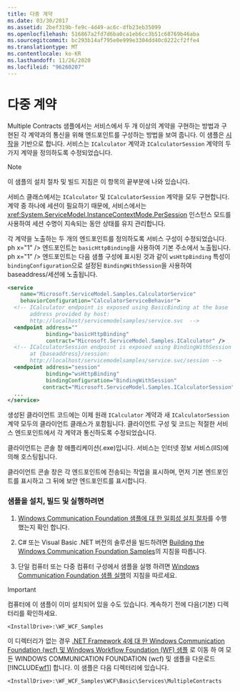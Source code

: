 ```yaml
---
title: 다중 계약
ms.date: 03/30/2017
ms.assetid: 2bef319b-fe9c-4d49-ac6c-dfb23eb35099
ms.openlocfilehash: 516867a2fd7d6ba0ca1eb6cc3b51c68769b46aba
ms.sourcegitcommit: bc293b14af795e0e999e3304dd40c0222cf2ffe4
ms.translationtype: MT
ms.contentlocale: ko-KR
ms.lasthandoff: 11/26/2020
ms.locfileid: "96260207"
---
```

# <a name="multiple-contracts"></a>다중 계약

Multiple Contracts 샘플에서는 서비스에서 두 개 이상의 계약을 구현하는 방법과 구현된 각 계약과의 통신을 위해 엔드포인트를 구성하는 방법을 보여 줍니다. 이 샘플은 [시작](getting-started-sample.md)을 기반으로 합니다. 서비스는 `ICalculator` 계약과 `ICalculatorSession` 계약의 두 가지 계약을 정의하도록 수정되었습니다.  
  
> [!NOTE]
> 이 샘플의 설치 절차 및 빌드 지침은 이 항목의 끝부분에 나와 있습니다.  
  
 서비스 클래스에서는 `ICalculator` 및 `ICalculatorSession` 계약을 모두 구현합니다. 계약 중 하나에 세션이 필요하기 때문에, 서비스에서는 <xref:System.ServiceModel.InstanceContextMode.PerSession> 인스턴스 모드를 사용하여 세션 수명이 지속되는 동안 상태를 유지 관리합니다.  
  
 각 계약을 노출하는 두 개의 엔드포인트를 정의하도록 서비스 구성이 수정되었습니다. ph x="1" /&gt; 엔드포인트는 `basicHttpBinding`을 사용하여 기본 주소에서 노출됩니다. ph x="1" /&gt; 엔드포인트는 다음 샘플 구성에 표시된 것과 같이 `wsHttpBinding` 특성이 `bindingConfiguration`으로 설정된 `BindingWithSession`을 사용하여 baseaddress/세션에 노출됩니다.  
  
```xml  
<service
    name="Microsoft.ServiceModel.Samples.CalculatorService"  
    behaviorConfiguration="CalculatorServiceBehavior">  
  <!-- ICalculator endpoint is exposed using BasicBinding at the base  
       address provided by host:   
       http://localhost/servicemodelsamples/service.svc  -->  
  <endpoint address=""  
            binding="basicHttpBinding"  
            contract="Microsoft.ServiceModel.Samples.ICalculator" />  
  <!-- ICalculatorSession endpoint is exposed using BindingWithSession  
       at {baseaddress}/session:  
       http://localhost/servicemodelsamples/service.svc/session -->  
  <endpoint address="session"  
            binding="wsHttpBinding"  
            bindingConfiguration="BindingWithSession"
           contract="Microsoft.ServiceModel.Samples.ICalculatorSession" />  
  ...  
</service>  
```  
  
 생성된 클라이언트 코드에는 이제 원래 `ICalculator` 계약과 새 `ICalculatorSession` 계약 모두의 클라이언트 클래스가 포함됩니다. 클라이언트 구성 및 코드는 적절한 서비스 엔드포인트에서 각 계약과 통신하도록 수정되었습니다.  
  
 클라이언트는 콘솔 창 애플리케이션(.exe)입니다. 서비스는 인터넷 정보 서비스(IIS)에 의해 호스팅됩니다.  
  
 클라이언트 콘솔 창은 각 엔드포인트에 전송되는 작업을 표시하며, 먼저 기본 엔드포인트를 표시하고 그 뒤에 보안 엔드포인트를 표시합니다.  
  
### <a name="to-set-up-build-and-run-the-sample"></a>샘플을 설치, 빌드 및 실행하려면  
  
1. [Windows Communication Foundation 샘플에 대 한 일회성 설치 절차](one-time-setup-procedure-for-the-wcf-samples.md)를 수행 했는지 확인 합니다.  
  
2. C# 또는 Visual Basic .NET 버전의 솔루션을 빌드하려면 [Building the Windows Communication Foundation Samples](building-the-samples.md)의 지침을 따릅니다.  
  
3. 단일 컴퓨터 또는 다중 컴퓨터 구성에서 샘플을 실행 하려면 [Windows Communication Foundation 샘플 실행](running-the-samples.md)의 지침을 따르세요.  
  
> [!IMPORTANT]
> 컴퓨터에 이 샘플이 이미 설치되어 있을 수도 있습니다. 계속하기 전에 다음(기본) 디렉터리를 확인하세요.  
>
> `<InstallDrive>:\WF_WCF_Samples`  
>
> 이 디렉터리가 없는 경우 [.NET Framework 4에 대 한 Windows Communication Foundation (wcf) 및 Windows Workflow Foundation (WF) 샘플](https://www.microsoft.com/download/details.aspx?id=21459) 로 이동 하 여 모든 WINDOWS COMMUNICATION FOUNDATION (wcf) 및 샘플을 다운로드 [!INCLUDE[wf1](../../../../includes/wf1-md.md)] 합니다. 이 샘플은 다음 디렉터리에 있습니다.  
>
> `<InstallDrive>:\WF_WCF_Samples\WCF\Basic\Services\MultipleContracts`  
